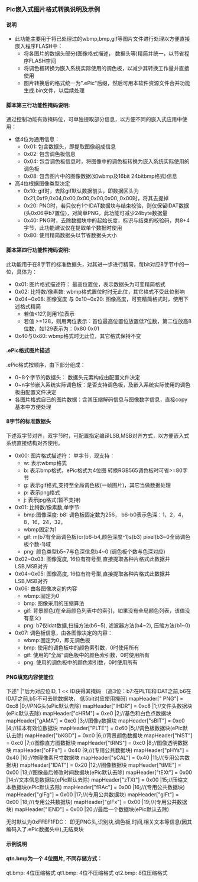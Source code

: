 ### Pic嵌入式图片格式转换说明及示例

#### 说明
  * 此功能主要用于将已处理过的wbmp,bmp,gif等图片文件进行处理以方便直接嵌入程序FLASH中：
    + 将各图片的数据头部分(图像格式描述， 数据头等)精简并统一，以节省程序FLASH空间
    + 将调色板转换为嵌入系统实际使用的调色板，以减少其转换工作量并直接使用
    + 图片转换后的格式统一为".ePic"后缀，然后可用本软件资源文件合并功能生成.bin文件，以后续处理

#### 脚本第三行功能性掩码说明:
  通过控制功能有效掩码位，可单独提取部分信息，以方便不同的嵌入式应用中使用：
  * 低4位为通用信息：
    +  0x01: 包含数据头，即提取图像组成信息
    +  0x02: 包含调色板信息
    +  0x04: 包含调色板信息时，将图像中的调色板转换为嵌入系统实际使用的调色板
    +  0x08: 包含图片中的图像数据(如wbmp及16bit 24bitbmp格式)信息
  * 高4位根据图像类型决定
    +  0x10: gif时，去除gif默认数据前头，即数据区头为0x21,0xf9,0x04,0x00,0x00,0x00,0x00,,0x00时，将其去提掉
    +  0x20: PNG时，若只仅有1个IDAT数据块与结束校验，则仅保留IDAT数据(头0x06中b7置位)，对简单PNG，此功能可减少24byte数据量
    +  0x40: PNG时，去除数据块中的起始长度，标识与结束的校验码，共8+4字节，此功能建议仅在提取单个数据时使用
    + 0x80: 使用精简数据头以节省数据头大小
#### 脚本第四行功能性掩码说明:
  此功能用于在8字节的标准数据头，对其进一步进行精简，每bit对应8字节中的一位，具体为：
  * 0x01: 图片格式描述符： 最高位置位，表示数据头为可变精简格式
  * 0x02: 比特数/像素数:  wbmp格式置位时时无此位，其它格式不受此位影响
  * 0x04~0x08: 图像宽度 与 0x10~0x20: 图像高度，可变精简格式时，使用下述格式精简
    + 若值<127,则用1位表示
    + 若值 >=128，则用两位表示：首位最高位置位放置低7位数，第二位放高8位数，如129表示为：0x80 0x01
  * 0x40与0x80: wbmp格式时无此位，其它格式保持不变


#### .ePic格式图片描述
  .ePic格式按顺序，由下部分组成：
  * 0~8个字节的数据头： 数据头元索构成由配置文件决定
  * 0~n字节嵌入系统实际调色板：是否支持调色板，及嵌入系统实际使用的调色板由配置文件决定
  * 各图片格式自已的图片数据：含其压缩解码信息与图像数字信息，直接copy基本中方便处理

#### 8字节的标准数据头
  下述双字节对齐，双字节时，可配置指定编译LSB,MSB对齐方式，以方便嵌入式系统直接结构对齐使用。
  * 0x00: 图片格式描述符： 单字节，现支持：
    + w: 表示wbmp格式
    + b: 表示bmp格式，ePic格式为4位图 转换RGB565调色板时可省>=80字节
    + g: 表示gif格式,支持至全局调色板(一帧图片)，其它当做数据处理
    + p: 表示png格式
    + j: 表示jpg格式(暂不支持)
  * 0x01: 比特数/像素数,单字节:
    + bmp:图像深度: b8: 调色板固定数为256， b6-b0表示色深：1，2，4，8，16，24，32，
    + wbmp固定为1
    + gif: m(b7有全局调色板)cr(b6-b4,颜色深度-1)s(b3) pixel(b3~0全局调色板个数-1)域
    + png: 颜色类型b5~7与色深信息b4~0 (调色板个数与色深对应)
  * 0x02~0x03: 图像宽度, 16位有符号型,直接提取各种片格式此数据并LSB,MSB对齐
  * 0x04~0x05: 图像高度, 16位有符号型,直接提取各种片格式此数据并LSB,MSB对齐
  * 0x06: 由各图像决定的内容
    + wbmp:固定为0
    + bmp: 图像采用的压缩算法
    + gif: 背景颜色(在全局颜色列表中的索引，如果没有全局颜色列表，该值没有意义)
    + png: b7仅idat数据,扫描方法(b6~5), 滤波器方法(b4~2), 压缩方法(b1~0)
  * 0x07: 调色板信息，由各图像决定的内容：
    + wbmp:固定为0，即无调色板
    + bmp: 使用的调色板中的颜色索引数，0时使用所有
    + gif: 使用的“全局”调色板中的颜色索引数，0时使用所有
    + png: 使用的调色板中的颜色索引数，0时使用所有

#### PNG填充内容使能位
  下述" |"后为对应位ID, 1 << ID获得其掩码
  （高3位：b7:在PLTE和IDAT之前,b6在IDAT之前,b5:不可去除数据块， 低5bit对应使用掩码)
  mapHeader[" PNG"] = 0xc8 |0;//PNG头(ePic默认去除)
  mapHeader["IHDR"] = 0xc8 |1;//文件头数据块(ePic默认去除)
  mapHeader["cHRM"] = 0xe0 |2;//基色和白色点数据块	
  mapHeader["gAMA"] = 0xc0 |3;//图像γ数据块
  mapHeader["sBIT"] = 0xc0 |4;//样本有效位数据块
  mapHeader["PLTE"] = 0x60 |5;//调色板数据块(ePic默认去除)
  mapHeader["bKGD"] = 0xc0 |6;//背景颜色数据块
  mapHeader["hIST"] = 0xc0 |7;//图像直方图数据块
  mapHeader["tRNS"] = 0xc0 |8;//图像透明数据块
  mapHeader["oFFs"] = 0x40 |9;//(专用公共数据块)
  mapHeader["pHYs"] = 0x40 |10;//物理像素尺寸数据块
  mapHeader["sCAL"] = 0x40 |11;//(专用公共数据块)
  mapHeader["IDAT"] = 0x20 |12;//图像数据块
  mapHeader["tIME"] = 0x00 |13;//图像最后修改时间数据块(ePic默认去除)
  mapHeader["tEXt"] = 0x00 |14;//文本信息数据块(ePic默认去除)
  mapHeader["zTXt"] = 0x00 |15;//压缩文本数据块(ePic默认去除)
  mapHeader["fRAc"] = 0x00 |16;//(专用公共数据块)
  mapHeader["gIFg"] = 0x00 |17;//(专用公共数据块)
  mapHeader["gIFt"] = 0x00 |18;//(专用公共数据块)
  mapHeader["gIFx"] = 0x00 |19;//(专用公共数据块)
  mapHeader["IEND"] = 0x00 |20;//最后一个数据块(ePic默认去除)

  无时默认为0xFFEF1FDC： 即无PNG头,识别块,调色板,时间,相关文本等信息(因其编码入了.ePic数据头中),无结束块

#### 示例说明
#### qtn.bmp为一个 4位图片, 不同存储方式：
  qt.bmp: 4位压缩格式
  qt1.bmp: 4位不压缩格式
  qt2.bmp: 8位压缩格式

